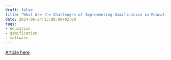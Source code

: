 ```yaml
---
draft: false
title: "What Are the Challenges of Implementing Gamification in Education Platforms?"
date: 2024-06-24T13:00:00+02:00
tags:
- education
- gamification
- software
---
```


[Article here](https://selleo.com/blog/what-are-the-challenges-of-implementing-gamification?utm_source=qbart.dev&utm_campaign=qbart.dev).
